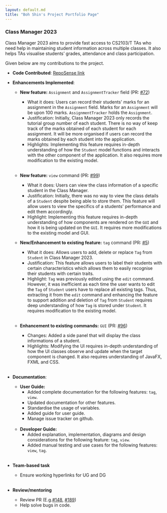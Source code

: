 ```yaml
---
layout: default.md
title: "Boh Shin's Project Portfolio Page"
---
```


### Class Manager 2023

Class Manager 2023 aims to provide fast access to CS2103/T TAs who need help in maintaining student information across multiple classes. It also helps TAs visualise students’ grades, attendance and class participation.

Given below are my contributions to the project.

* **Code Contributed**: [RepoSense link](https://nus-cs2103-ay2324s1.github.io/tp-dashboard/?search=yeobohshin&breakdown=true)

* **Enhancements Implemented**:
  * **New feature:** `Assignment` and `AssignmentTracker` field (PR: [#72](https://github.com/AY2324S1-CS2103T-T11-1/tp/pull/72))
    * What it does: Users can record their students' marks for an assignment in the `Assignment` field. Marks for an `Assignment` will be upon 100 marks. `AssignmentTracker` holds the `Assignment`.
    * Justification: Initially, Class Manager 2023 only records the tutorial group number of each student. There is no way of keep track of the marks obtained of each student for each assignment. It will be more organised if users can record the marks obtained by each student into the application.
    * Highlights: Implementing this feature requires in-depth understanding of how the `Student` model functions and interacts with the other component of the application. It also requires more modification to the existing model.
      <br><br>
  * **New feature:** `view` command (PR: [#99](https://github.com/AY2324S1-CS2103T-T11-1/tp/pull/99))
    * What it does: Users can view the class information of a specific student in the Class Manager.
    * Justification: Initially, there was no way to view the class details of a `Student` despite being able to store them. This feature will allow users to view the specifics of a students' performance and edit them accordingly.
    * Highlight: Implementing this feature requires in-depth understanding of how components are rendered on the `GUI` and how it is being updated on the `GUI`. It requires more modifications to the existing model and GUI.

  * **New/Enhancement to existing feature:** `tag` command (PR: [#5](https://github.com/AY2324S1-CS2103T-T11-1/tp/pull/5))
    * What it does: Allows users to add, delete or replace `Tag` from `Student` in Class Manager 2023.
    * Justification: This feature allows users to label their students with certain characteristics which allows them to easily recognise their students with certain traits.
    * Highlight: `Tag` was previously edited using the `edit` command. However, it was inefficient as each time the user wants to edit the `Tag` of `Student` users have to replace all existing tags. Thus, extracting it from the `edit` command and enhancing the feature to support addition and deletion of `Tag` from `Student` requires deep understanding of how `Tag` is stored under `Student`. It requires modification to the existing model.
      <br><br>
  * **Enhancement to existing commands:** `GUI` (PR: [#96](https://github.com/AY2324S1-CS2103T-T11-1/tp/pull/96))
    * Changes: Added a side panel that will display the class informations of a student.
    * Highlights: Modifying the UI requires in-depth understanding of how the UI classes observe and update when the target component is changed. It also requires understanding of JavaFX, FXML and CSS.
      <br><br>
* **Documentation**:
  * **User Guide:**
    * Added complete documentation for the following features: `tag`, `view`.
    * Updated documentation for other features.
    * Standardise the usage of variables.
    * Added guide for user guide.
    * Manage issue tracker on github.
      <br><br>
  * **Developer Guide:**
    * Added explanation, implementation, diagrams and design considerations for the following feature: `tag`, `view`.
    * Added manual testing and use cases for the following features: `view`, `tag`.
      <br><br>
* **Team-based task**
  * Ensure working hyperlinks for UG and DG
    <br><br>
* **Review/mentoring**
  * Review PR (E.g.[#148](https://github.com/AY2324S1-CS2103T-T11-1/tp/pull/148), [#189](https://github.com/AY2324S1-CS2103T-T11-1/tp/pull/189))
  * Help solve bugs in code.
